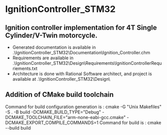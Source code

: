 # IgnitionController_STM32

## Ignition controller implementation for  4T Single Cylinder/V-Twin motorcycle. 

- Generated documentation is available in .\IgnitionController_STM32\Documentation\Ignition_Controller.chm
- Requirements are available in .\IgnitionController_STM32\Design\Requirements\IgnitionControllerRequriements.txt
- Architecture is done with Rational Software architect, and project is available at .\IgnitionController_STM32\Design\

## Addition of CMake build toolchain 
Command for build configuration generation is : 
cmake -G "Unix Makefiles" -S . -B build -DCMAKE_BUILD_TYPE="Debug" -DCMAKE_TOOLCHAIN_FILE="arm-none-eabi-gcc.cmake" -DCMAKE_EXPORT_COMPILE_COMMANDS=1 
Command for build is : 
cmake --build build  
